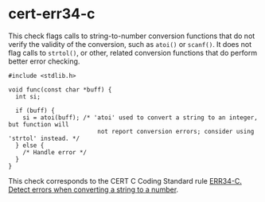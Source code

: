 cert-err34-c
============

This check flags calls to string-to-number conversion functions that do
not verify the validity of the conversion, such as `atoi()` or
`scanf()`. It does not flag calls to `strtol()`, or other, related
conversion functions that do perform better error checking.

    #include <stdlib.h>

    void func(const char *buff) {
      int si;

      if (buff) {
        si = atoi(buff); /* 'atoi' used to convert a string to an integer, but function will
                             not report conversion errors; consider using 'strtol' instead. */
      } else {
        /* Handle error */
      }
    }

This check corresponds to the CERT C Coding Standard rule [ERR34-C.
Detect errors when converting a string to a
number](https://www.securecoding.cert.org/confluence/display/c/ERR34-C.+Detect+errors+when+converting+a+string+to+a+number).
